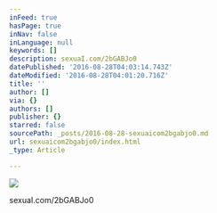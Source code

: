 ```yaml
---
inFeed: true
hasPage: true
inNav: false
inLanguage: null
keywords: []
description: sexuaI.com/2bGABJo0
datePublished: '2016-08-28T04:03:14.743Z'
dateModified: '2016-08-28T04:01:20.716Z'
title: ''
author: []
via: {}
authors: []
publisher: {}
starred: false
sourcePath: _posts/2016-08-28-sexuaicom2bgabjo0.md
url: sexuaicom2bgabjo0/index.html
_type: Article

---
```

![](https://the-grid-user-content.s3-us-west-2.amazonaws.com/3ee71505-9956-4e02-a84e-f14b9103585e.jpg)

sexuaI.com/2bGABJo0